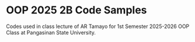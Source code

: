 # OOP 2025 2B Code Samples


Codes used in class lecture of AR Tamayo for 1st Semester 2025-2026 OOP Class at Pangasinan State University.
